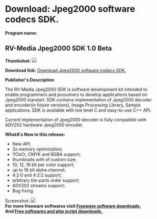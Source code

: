 # Download: Jpeg2000 software codecs SDK.

**Program name:**

## RV-Media Jpeg2000 SDK 1.0 Beta

  
**Thumbshot:** ![](http://www.freewarefiles.com/screenshot/rvm_jpeg2000_md.gif)   
  
**Download link:** [Download Jpeg2000 software codecs SDK.](http://freesoftwares.boysofts.com/RV-Media-Jpeg-SDK-Beta_program_20561.html)  
  


**Publisher's Description**  
  


The RV-Media Jpeg2000 SDK is software development kit intended to enable programmers and prosumers to develop applications based on Jpeg2000 standart. SDK contains implementation of Jpeg2000 decoder and encoder(in future versions), Image Processing Library, Sample applications. SDK is available with low level C and easy-to-use C++ API. 

Current implementation of Jpeg2000 decoder is fully compatible with ADV202 hardware Jpeg2000 encoder. 

**WhatA's New in this release:**

  * New API; 
  * 3x memory optimization; 
  * YCbCr, CMYK and RGBA support; 
  * thumbnails with of custom size; 
  * 10, 12, 16 bit per color support; 
  * up to 16 bit alpha channel; 
  * 4:2:0 and 4:2:2 support; 
  * arbitrary tile-parts order support; 
  * ADV202 streams support; 
  * Bug fixing. 

  
  
Screenshot: ![](http://www.freewarefiles.com/screenshot/rvm_jpeg2000.gif)   
**For more freeware softwares visit [Freeware software downloads.](http://freesoftwares.boysofts.com/)**   
**And [Free softwares and php script downloads.](http://www.boysofts.com/)**
